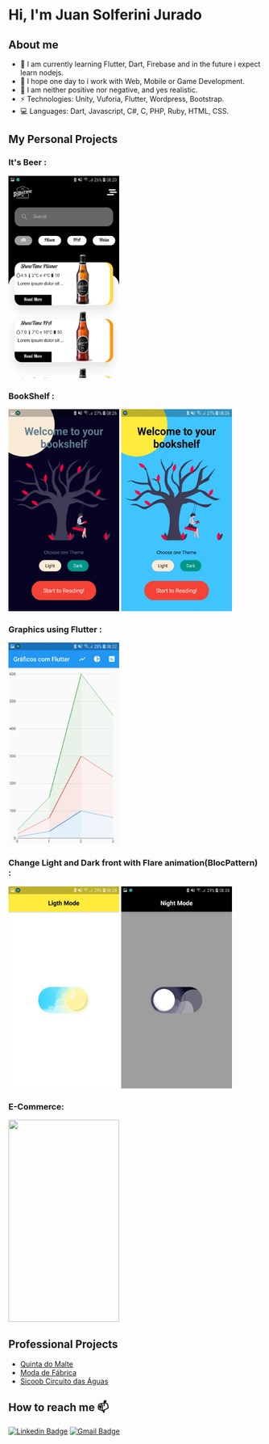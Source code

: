 # Hi, I'm Juan Solferini Jurado

## About me

- 🌱 I am currently learning Flutter, Dart, Firebase and in the future i expect learn nodejs.
- 🧐 I hope one day to i work with Web, Mobile or Game Development.
- 💬 I am neither positive nor negative, and yes realistic.
- ⚡ Technologies: Unity, Vuforia, Flutter, Wordpress, Bootstrap.
- 💻 Languages: Dart, Javascript, C#, C, PHP, Ruby, HTML, CSS.

## My Personal Projects

### It's Beer :
<img src="https://github.com/JuanCalavera/JuanCalavera/blob/master/assets/Screenshot_20200712-082027.jpg" width="220" height="400" />

### BookShelf :
<p float="left">
<img src="assets/Screenshot_20200712-082635.jpg" width="220" height="400" />
<img src="assets/Screenshot_20200712-082629.jpg" width="220" height="400" />
</p>

### Graphics using Flutter :

<img src="assets/Screenshot_20200712-083204.jpg" width="220" height="400" />

### Change Light and Dark front with Flare animation(BlocPattern) :

<p float="left">
<img src="assets/Screenshot_20200712-083807.jpg" width="220" height="400" />
<img src="assets/Screenshot_20200712-083811.jpg" width="220" height="400" />
</p>

### E-Commerce:

<img src="assets/test.gif" width="220" height="400" />

## Professional Projects

 - [Quinta do Malte](http://quintadomalte.com.br/)
 - [Moda de Fábrica](http://www.modadefabrica.com.br/)
 - [Sicoob Circuito das Águas](http://www.sicoobcircuitodasaguas.com.br/)

## How to reach me 📫
[![Linkedin Badge](https://img.shields.io/badge/-juanjurado-blue?style=flat-square&logo=Linkedin&logoColor=white&link=https://www.linkedin.com/in/juan-jurado-b87036141/)](https://www.linkedin.com/in/juan-jurado-b87036141/)
[![Gmail Badge](https://img.shields.io/badge/-juanconecti@gmail.com-c14438?style=flat-square&logo=Gmail&logoColor=white&link=mailto:juanconecti@gmail.com)](mailto:juanconecti@gmail.com)
